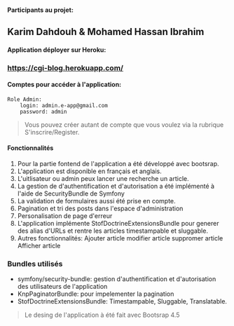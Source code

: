 #### Participants au projet:
 ## Karim Dahdouh & Mohamed Hassan Ibrahim
 

#### Application déployer sur Heroku: 
 ### https://cgi-blog.herokuapp.com/

#### Comptes pour accéder à l'application:
	Role Admin:
		login: admin.e-app@gmail.com
		password: admin
		
> Vous pouvez créer autant de compte que vous voulez via la rubrique S'inscrire/Register.

#### Fonctionnalités
 1. Pour la partie fontend de l'application a été développé avec bootsrap.
 2. L'application est disponible en français et anglais.
 3. L'uitlisateur ou admin peux lancer une recherche un article.
 4. La gestion de d'authentification et d'autorisation a été implémenté à l'aide de SecurityBundle de Symfony
 5. La validation de formulaires aussi été prise en compte.
 6. Pagination  et tri des posts dans l'espace d'administration
 7. Personalisation de page d'erreur
 8. L'application implémente StofDoctrineExtensionsBundle pour generer des alias d'URLs et rentre les articles timestampable et sluggable.
 9. Autres fonctionnalités:
	Ajouter article
	modifier article
	suppromer article
	Afficher article 
	
### Bundles utilisés
 - symfony/security-bundle: gestion d'authentification et d'autorisation des utilisateurs de l'application
 - KnpPaginatorBundle: pour impelementer la pagination
 - StofDoctrineExtensionsBundle: Timestampable, Sluggable, Translatable.
	
> Le desing de l'application à été fait avec Bootsrap 4.5

	
	

